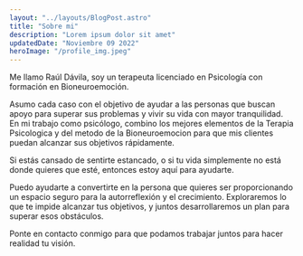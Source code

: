 ```yaml
---
layout: "../layouts/BlogPost.astro"
title: "Sobre mi"
description: "Lorem ipsum dolor sit amet"
updatedDate: "Noviembre 09 2022"
heroImage: "/profile_img.jpeg"
---
```


Me llamo Raúl Dávila, soy un terapeuta licenciado en Psicología con formación en Bioneuroemoción.

Asumo cada caso con el objetivo de ayudar a las personas que buscan apoyo para superar sus problemas y vivir su vida con mayor tranquilidad. En mi trabajo como psicólogo, combino los mejores elementos de la Terapia Psicologica y del metodo de la Bioneuroemocion para que mis clientes puedan alcanzar sus objetivos rápidamente.

Si estás cansado de sentirte estancado, o si tu vida simplemente no está donde quieres que esté, entonces estoy aquí para ayudarte.

Puedo ayudarte a convertirte en la persona que quieres ser proporcionando un espacio seguro para la autorreflexión y el crecimiento. Exploraremos lo que te impide alcanzar tus objetivos, y juntos desarrollaremos un plan para superar esos obstáculos.

Ponte en contacto conmigo para que podamos trabajar juntos para hacer realidad tu visión.
